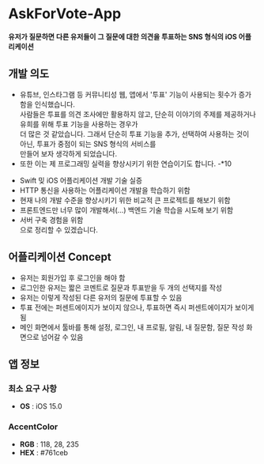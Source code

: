# AskForVote-App
**유저가 질문하면 다른 유저들이 그 질문에 대한 의견을 투표하는 SNS 형식의 iOS 어플리케이션**

## 개발 의도
* 유튜브, 인스타그램 등 커뮤니티성 웹, 앱에서 '투표' 기능이 사용되는 횟수가 증가함을 인식했습니다.
<br>사람들은 투표를 의견 조사에만 활용하지 않고, 단순히 이야기의 주제를 제공하거나 유희를 위해 투표 기능을 사용하는 경우가
<br>더 많은 것 같았습니다. 그래서 단순히 투표 기능을 추가, 선택하여 사용하는 것이 아닌, 투표가 중점이 되는 SNS 형식의 서비스를
<br>만들어 보자 생각하게 되었습니다.
* 또한 이는 제 프로그래밍 실력을 향상시키기 위한 연습이기도 합니다.
-*10
- Swift 밎 iOS 어플리케이션 개발 기술 실증
- HTTP 통신을 사용하는 어플리케이션 개발을 학습하기 위함
- 현재 나의 개발 수준을 향상시키기 위한 비교적 큰 프로젝트를 해보기 위함
- 프론트엔드만 너무 많이 개발해서(...) 백엔드 기술 학습을 시도해 보기 위함
- 서버 구축 경험을 위함
<br>으로 정리할 수 있겠습니다.

## 어플리케이션 Concept
- 유저는 회원가입 후 로그인을 해야 함
- 로그인한 유저는 짧은 코멘트로 질문과 투표받을 두 개의 선택지를 작성
- 유저는 이렇게 작성된 다른 유저의 질문에 투표할 수 있음
- 투표 전에는 퍼센트에이지가 보이지 않으나, 투표하면 즉시 퍼센트에이지가 보이게 됨
- 메인 화면에서 툴바를 통해 설정, 로그인, 내 프로필, 알림, 내 질문함, 질문 작성 화면으로 넘어갈 수 있음

## 앱 정보
### 최소 요구 사항

- **OS** : iOS 15.0

### AccentColor

- **RGB** : 118, 28, 235
- **HEX** : #761ceb

